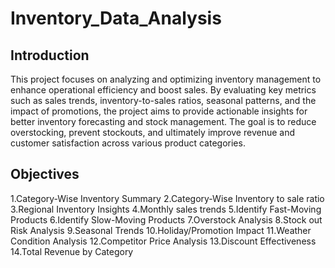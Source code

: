 # Inventory_Data_Analysis

## Introduction 

This project focuses on analyzing and optimizing inventory management to enhance operational efficiency and boost sales. By evaluating key metrics such as sales trends, inventory-to-sales ratios, seasonal patterns, and the impact of promotions, the project aims to provide actionable insights for better inventory forecasting and stock management. The goal is to reduce overstocking, prevent stockouts, and ultimately improve revenue and customer satisfaction across various product categories.

## Objectives 

1.Category-Wise Inventory Summary
2.Category-Wise Inventory to sale ratio
3.Regional Inventory Insights
4.Monthly sales trends
5.Identify Fast-Moving Products
6.Identify Slow-Moving Products
7.Overstock Analysis
8.Stock out Risk Analysis
9.Seasonal Trends
10.Holiday/Promotion Impact
11.Weather Condition Analysis
12.Competitor Price Analysis
13.Discount Effectiveness
14.Total Revenue by Category




